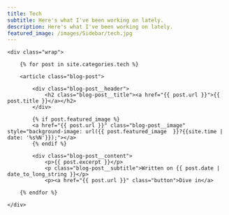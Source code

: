 ```yaml
---
title: Tech
subtitle: Here's what I've been working on lately.
description: Here's what I've been working on lately.
featured_image: /images/Sidebar/tech.jpg
---
```


<section class="blog single">

	<div class="wrap">

		{% for post in site.categories.tech %}

		<article class="blog-post">

			<div class="blog-post__header">
				<h2 class="blog-post__title"><a href="{{ post.url }}">{{ post.title }}</a></h2>
			</div>

			{% if post.featured_image %}
			<a href="{{ post.url }}" class="blog-post__image" style="background-image: url({{ post.featured_image  }}?{{site.time | date: '%s%N'}});"></a>
			{% endif %}

			<div class="blog-post__content">
				<p>{{ post.excerpt }}</p>
				<p class="blog-post__subtitle">Written on {{ post.date | date_to_long_string }}</p>
				<p><a href="{{ post.url }}" class="button">Dive in</a>

		{% endfor %}

	</div>

</section>
